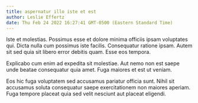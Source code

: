 ```yaml
---
title: aspernatur illo iste et est
author: Leslie Effertz
date: Thu Feb 24 2022 16:27:41 GMT-0500 (Eastern Standard Time)
---
```

Iste et molestias. Possimus esse et dolore minima officiis ipsam voluptates qui. Dicta nulla cum possimus iste facilis. Consequatur ratione ipsam. Autem sit sed quia sit libero error debitis quam. Esse eos tempora.

 Explicabo cum enim ad expedita sit molestiae. Aut nemo non est saepe unde beatae consequatur quia amet. Fuga maiores et est ut veniam.

 Eos hic fuga voluptatem sed accusamus pariatur officia sunt. Nihil sit accusamus soluta consequatur saepe exercitationem non maiores aperiam. Fuga tempore placeat quia sed velit nesciunt aut placeat eligendi.